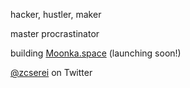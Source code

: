 hacker, hustler, maker

master procrastinator

building [Moonka.space](https://moonka.space) (launching soon!)

[@zcserei](https://twitter.com/zcserei) on Twitter
